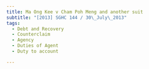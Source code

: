 ```yaml
---
title: Ma Ong Kee v Cham Poh Meng and another suit
subtitle: "[2013] SGHC 144 / 30\_July\_2013"
tags:
  - Debt and Recovery
  - Counterclaim
  - Agency
  - Duties of Agent
  - Duty to account

---
```



